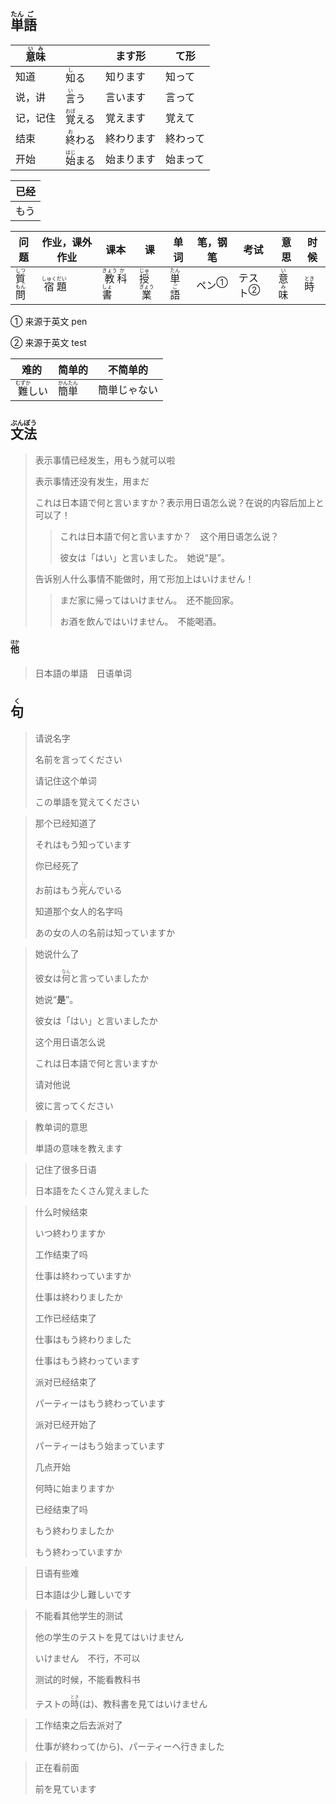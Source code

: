 ## <ruby>単<rt>たん</rt>語<rt>ご</rt></ruby>

| <ruby>意<rt>い</rt>味<rt>み</rt></ruby> |                             | ます形   | て形   |
| ----------------------------------- | --------------------------- | ----- | ---- |
| 知道                                  | <ruby>知<rt>し</rt>る</ruby>   | 知ります  | 知って  |
| 说，讲                                 | <ruby>言<rt>い</rt>う</ruby>   | 言います  | 言って  |
| 记，记住                                | <ruby>覚<rt>おぼ</rt>える</ruby> | 覚えます  | 覚えて  |
| 结束                                  | <ruby>終<rt>お</rt>わる</ruby>  | 終わります | 終わって |
| 开始                                  | <ruby>始<rt>はじ</rt>まる</ruby> | 始まります | 始まって |

| 已经  |
| --- |
| もう  |

| 问题                                    | 作业，课外作业                                | 课本                                                | 课                                      | 单词                                   | 笔，钢笔                  | 考试                     | 意思                                  | 时候                        |
| ------------------------------------- | -------------------------------------- | ------------------------------------------------- | -------------------------------------- | ------------------------------------ | --------------------- | ---------------------- | ----------------------------------- | ------------------------- |
| <ruby>質<rt>しつ</rt>問<rt>もん</rt></ruby> | <ruby>宿<rt>しゅく</rt>題<rt>だい</rt></ruby> | <ruby>教<rt>きょう</rt>科<rt>か</rt>書<rt>しょ</rt></ruby> | <ruby>授<rt>じゅ</rt>業<rt>ぎょう</rt></ruby> | <ruby>単<rt>たん</rt>語<rt>ご</rt></ruby> | <a>ペン</a><sup>①</sup> | <a>テスト</a><sup>②</sup> | <ruby>意<rt>い</rt>味<rt>み</rt></ruby> | <ruby>時<rt>とき</rt></ruby> |

① 来源于英文 pen

② 来源于英文 test

| 难的                           | 简单的                                   | 不简单的   |
| ---------------------------- | ------------------------------------- | ------ |
| <ruby>難<rt>むずか</rt>しい</ruby> | <ruby>簡<rt>かん</rt>単<rt>たん</rt></ruby> | 簡単じゃない |

## <ruby>文<rt>ぶん</rt>法<rt>ぽう</rt></ruby>

> 表示事情已经发生，用もう就可以啦
>
> 
>
> 表示事情还没有发生，用まだ
>
> 
>
> これは日本語で何と言いますか？表示用日语怎么说？在说的内容后加上と可以了！
>
> > これは日本語で何と言いますか？　这个用日语怎么说？
> > 
> > 彼女は「はい」と言いました。　她说“是”。
>
> 
>
> 告诉别人什么事情不能做时，用て形加上はいけません！
>
> > まだ家に帰ってはいけません。　还不能回家。
> > 
> > お酒を飲んではいけません。　不能喝酒。

#### <ruby>他<rt>ほか</rt></ruby>

> 日本語の単語　日语单词

## <ruby>句<rt>く</rt></ruby>

> 请说名字
> 
> 名前を言ってください
> 
> 请记住这个单词
> 
> この単語を覚えてください

> 那个已经知道了
> 
> それはもう知っています
> 
> 你已经死了
> 
> お前はもう<ruby>死<rt>し</rt></ruby>んでいる
> 
> 知道那个女人的名字吗
> 
> あの女の人の名前は知っていますか

> 她说什么了
> 
> 彼女は<ruby>何<rt>なん</rt></ruby>と言っていましたか
> 
> 她说“**是**”。
> 
> 彼女は「はい」と言いましたか
> 
> 这个用日语怎么说
> 
> これは日本語で何と言いますか
> 
> 请对他说
> 
> 彼に言ってください

> 教单词的意思
> 
> 単語の意味を教えます

> 记住了很多日语
> 
> 日本語をたくさん覚えました

> 什么时候结束
>
> いつ終わりますか
>
> 工作结束了吗
>
> 仕事は終わっていますか
>
> 仕事は終わりましたか
>
> 工作已经结束了
>
> 仕事はもう終わりました
>
> 仕事はもう終わっています
>
> 派对已经结束了
>
> パーティーはもう終わっています
>
> 派对已经开始了
>
> パーティーはもう始まっています
>
> 几点开始
>
> 何時に始まりますか
>
> 已经结束了吗
>
> もう終わりましたか
>
> もう終わっていますか

> 日语有些难
> 
> 日本語は少し難しいです

> 不能看其他学生的测试
> 
> 他の学生のテストを見てはいけません
> 
> いけません　不行，不可以
> 
> 测试的时候，不能看教科书
> 
> テストの<ruby>時<rt>とき</rt></ruby>(は)、教科書を見てはいけません

> 工作结束之后去派对了
> 
> 仕事が終わって(から)、パーティーへ行きました

> 正在看前面
> 
> 前を見ています
